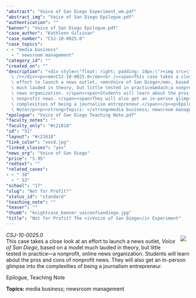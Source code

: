 ```yaml
---
"abstract": "Voice of San Diego Experiment_wm.pdf"
"abstract_img": "Voice of San Diego Epilogue.pdf"
"authentication": ""
"banner": "Voice of San Diego Epilogue.pdf"
"case_author": "Kathleen Gilsinan"
"case_number": "CSJ-10-0025.0"
"case_topics":
- - "media business"
  - " newsroom management"
"category_id": ""
"created_on": ""
"description": "<div style=\"float: right; padding: 10px;\"><img src=\"/casestudy/files/photos/417/abstract.jpg\"\
  \ /></div><p><em>CSJ-10-0025.0</em><br /><span>This case takes a close look at an\
  \ effort to launch a news outlet, <em>Voice of San Diego</em>, based on a model\
  \ much lauded in theory, but little tested in practice&mdash;a nonprofit, online\
  \ news organization. </span><span>Students will learn about the pros and cons of\
  \ nonprofit news. </span><span>They will also get an in-person glimpse into the\
  \ complexities of being a journalism entrepreneur.</span></p><p>Epilogue, Teaching\
  \ Note</p><p><strong>Topics: </strong>media business; newsroom management</p>"
"epologue": "Voice of San Diego Teaching Note.pdf"
"faculty_notes": ""
"faculty_only": "#c21818"
"id": "51"
"layout": "#c21818"
"link_color": "vosd.jpg"
"linked_classes": "yes"
"news_org": "Voice of San Diego"
"price": "5.95"
"redtext": ""
"related_cases":
- - " 38"
  - " 53"
"school": "17"
"slug": "Not for Profit?"
"status_id": "standard"
"teaching_note": ""
"teaser": ""
"thumb": "knightcase_banner_voiceofsandiego.jpg"
"title": "Not for Profit? The <i>Voice of San Diego</i> Experiment"
---
```

<div style="float: right; padding: 10px;"><img src="/casestudy/files/photos/417/abstract.jpg" /></div><p><em>CSJ-10-0025.0</em><br /><span>This case takes a close look at an effort to launch a news outlet, <em>Voice of San Diego</em>, based on a model much lauded in theory, but little tested in practice&mdash;a nonprofit, online news organization. </span><span>Students will learn about the pros and cons of nonprofit news. </span><span>They will also get an in-person glimpse into the complexities of being a journalism entrepreneur.</span></p><p>Epilogue, Teaching Note</p><p><strong>Topics: </strong>media business; newsroom management</p>
